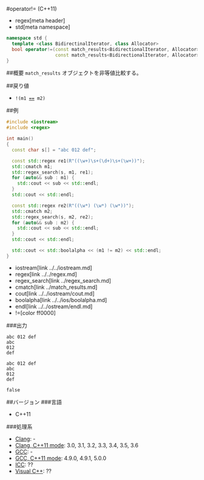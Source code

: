 #operator!= (C++11)
* regex[meta header]
* std[meta namespace]

```cpp
namespace std {
  template <class BidirectinalIterator, class Allocator>
  bool operator!=(const match_results<BidirectionalIterator, Allocator>& m1,
                  const match_results<BidirectionalIterator, Allocator>& m2);
}
```

##概要
`match_results` オブジェクトを非等値比較する。


##戻り値
- `!(m1 `[`==`](op_equal.md)` m2)`


##例
```cpp
#include <iostream>
#include <regex>

int main()
{
  const char s[] = "abc 012 def";

  const std::regex re1(R"((\w+)\s+(\d+)\s+(\w+))");
  std::cmatch m1;
  std::regex_search(s, m1, re1);
  for (auto&& sub : m1) {
    std::cout << sub << std::endl;
  }
  std::cout << std::endl;

  const std::regex re2(R"((\w*) (\w*) (\w*))");
  std::cmatch m2;
  std::regex_search(s, m2, re2);
  for (auto&& sub : m2) {
    std::cout << sub << std::endl;
  }
  std::cout << std::endl;

  std::cout << std::boolalpha << (m1 != m2) << std::endl;
}
```
* iostream[link ../../iostream.md]
* regex[link ../../regex.md]
* regex_search[link ../regex_search.md]
* cmatch[link ../match_results.md]
* cout[link ../../iostream/cout.md]
* boolalpha[link ../../ios/boolalpha.md]
* endl[link ../../ostream/endl.md]
* !=[color ff0000]

###出力
```
abc 012 def
abc
012
def

abc 012 def
abc
012
def

false
```


##バージョン
###言語
- C++11

###処理系
- [Clang](/implementation.md#clang): -
- [Clang, C++11 mode](/implementation.md#clang): 3.0, 3.1, 3.2, 3.3, 3.4, 3.5, 3.6
- [GCC](/implementation.md#gcc): -
- [GCC, C++11 mode](/implementation.md#gcc): 4.9.0, 4.9.1, 5.0.0
- [ICC](/implementation.md#icc): ??
- [Visual C++](/implementation.md#visual_cpp): ??

